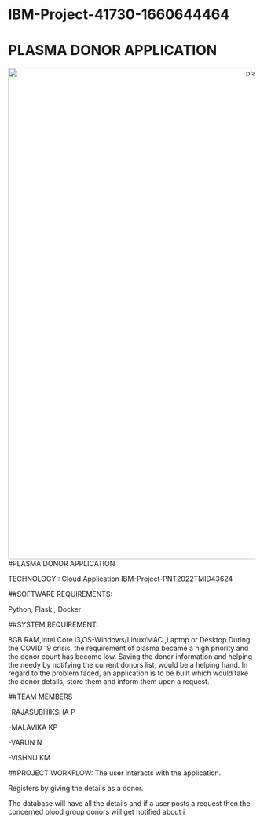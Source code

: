 # IBM-Project-41730-1660644464
<h1>PLASMA DONOR APPLICATION</h1>
<center>
    <img style=width:1000px src=["https://www.google.com/imgres?imgurl=https://repository-images.githubusercontent.com/275387860/eb497480-0642-11eb-9aa3-ffdbb0e84246&imgrefurl=https://github.com/topics/plasma-donation&tbnid=72iHB0WkvYeRTM&vet=1&docid=tKyT_p1gL0-UfM&w=1920&h=960&hl=en-GB&source=sh/x/im"](https://repository-images.githubusercontent.com/275387860/eb497480-0642-11eb-9aa3-ffdbb0e84246) alt="plasma"></center>
#PLASMA DONOR APPLICATION

TECHNOLOGY : Cloud Application 
IBM-Project-PNT2022TMID43624

##SOFTWARE REQUIREMENTS:

Python, Flask , Docker

##SYSTEM REQUIREMENT:

8GB RAM,Intel Core i3,OS-Windows/Linux/MAC ,Laptop or Desktop
During the COVID 19 crisis, the requirement of plasma became a high priority and the donor count has become low. 
Saving the donor information and helping the needy by notifying the current donors list, would be a helping hand.
In regard to the problem faced, an application is to be built which would take the donor details, 
store them and inform them upon a request.

##TEAM MEMBERS

-RAJASUBHIKSHA P

-MALAVIKA KP

-VARUN N

-VISHNU KM


##PROJECT WORKFLOW:
The user interacts with the application.

Registers by giving the details as a donor.

The database will have all the details and if a user posts a request then the concerned blood group donors will get notified about i
